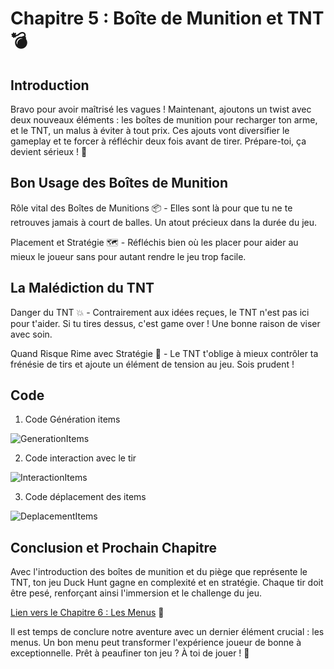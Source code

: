 # Chapitre 5 : Boîte de Munition et TNT 💣
## Introduction
Bravo pour avoir maîtrisé les vagues ! Maintenant, ajoutons un twist avec deux nouveaux éléments : les boîtes de munition pour recharger ton arme, et le TNT, un malus à éviter à tout prix. Ces ajouts vont diversifier le gameplay et te forcer à réfléchir deux fois avant de tirer. Prépare-toi, ça devient sérieux ! 🎯

## Bon Usage des Boîtes de Munition

Rôle vital des Boîtes de Munitions 📦 - Elles sont là pour que tu ne te retrouves jamais à court de balles. Un atout précieux dans la durée du jeu.

Placement et Stratégie 🗺️ - Réfléchis bien où les placer pour aider au mieux le joueur sans pour autant rendre le jeu trop facile.


## La Malédiction du TNT

Danger du TNT 💥 - Contrairement aux idées reçues, le TNT n'est pas ici pour t'aider. Si tu tires dessus, c'est game over ! Une bonne raison de viser avec soin.

Quand Risque Rime avec Stratégie 🧠 - Le TNT t'oblige à mieux contrôler ta frénésie de tirs et ajoute un élément de tension au jeu. Sois prudent !


## Code

1. Code Génération items

![GenerationItems](Création-Du-Jeu/Images/CodeGenerationItems.png)
   
2. Code interaction avec le tir

![InteractionItems](Création-Du-Jeu/Images/CodeInteractionItems.png)

3. Code déplacement des items

![DeplacementItems](Création-Du-Jeu/Images/CodeDeplacementItems.png)

## Conclusion et Prochain Chapitre

Avec l'introduction des boîtes de munition et du piège que représente le TNT, ton jeu Duck Hunt gagne en complexité et en stratégie. Chaque tir doit être pesé, renforçant ainsi l'immersion et le challenge du jeu.

[Lien vers le Chapitre 6 : Les Menus](#) 📝

Il est temps de conclure notre aventure avec un dernier élément crucial : les menus. Un bon menu peut transformer l'expérience joueur de bonne à exceptionnelle. Prêt à peaufiner ton jeu ? À toi de jouer ! 🌟
